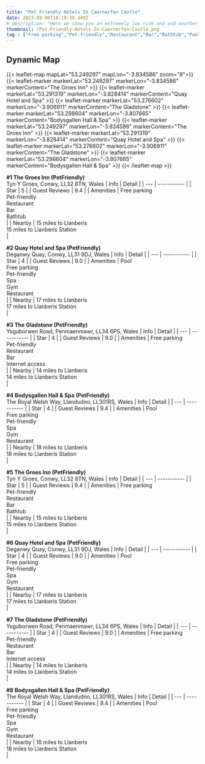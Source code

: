 ```yaml
---
title: "Pet Friendly Hotels In Caernarfon Castle"
date: 2023-08-06T18:19:39.449Z
# description: "Here we show you an extremely low risk and and another medium risk approach to earn passive income "
thumbnail: /Pet-Friendly-Hotels-In-Caernarfon-Castle.png
tag : ["Free parking","Pet-friendly","Restaurant","Bar","Bathtub","Pool","Spa","Gym","Internet access"]
---
```


## Dynamic Map
{{< leaflet-map  mapLat="53.249297" mapLon="-3.834586" zoom="8">}}
    {{< leaflet-marker markerLat="53.249297" markerLon="-3.834586" markerContent="The Groes Inn" >}}
    {{< leaflet-marker markerLat="53.291319" markerLon="-3.828414" markerContent="Quay Hotel and Spa" >}}
    {{< leaflet-marker markerLat="53.276602" markerLon="-3.906911" markerContent="The Gladstone" >}}
    {{< leaflet-marker markerLat="53.298604" markerLon="-3.807665" markerContent="Bodysgallen Hall & Spa" >}}
    {{< leaflet-marker markerLat="53.249297" markerLon="-3.834586" markerContent="The Groes Inn" >}}
    {{< leaflet-marker markerLat="53.291319" markerLon="-3.828414" markerContent="Quay Hotel and Spa" >}}
    {{< leaflet-marker markerLat="53.276602" markerLon="-3.906911" markerContent="The Gladstone" >}}
    {{< leaflet-marker markerLat="53.298604" markerLon="-3.807665" markerContent="Bodysgallen Hall & Spa" >}}
{{< /leaflet-map >}}


**#1 The Groes Inn (PetFriendly)**<br>Tyn Y Groes, Conwy, LL32 8TN, Wales
| Info | Detail |
| --- | ----------- |
| Star | 5 |
| Guest Reviews | 9.4 |
| Amenities | Free parking<br>Pet-friendly<br>Restaurant<br>Bar<br>Bathtub<br> |
| Nearby | 15 miles to Llanberis<br>15 miles to Llanberis Station<br> |

**#2 Quay Hotel and Spa (PetFriendly)**<br>Deganwy Quay, Conwy, LL31 9DJ, Wales
| Info | Detail |
| --- | ----------- |
| Star | 4 |
| Guest Reviews | 9.0 |
| Amenities | Pool<br>Free parking<br>Pet-friendly<br>Spa<br>Gym<br>Restaurant<br> |
| Nearby | 17 miles to Llanberis<br>17 miles to Llanberis Station<br> |

**#3 The Gladstone (PetFriendly)**<br>Ysguborwen Road, Penmaenmawr, LL34 6PS, Wales
| Info | Detail |
| --- | ----------- |
| Star | 4 |
| Guest Reviews | 9.0 |
| Amenities | Free parking<br>Pet-friendly<br>Restaurant<br>Bar<br>Internet access<br> |
| Nearby | 14 miles to Llanberis<br>14 miles to Llanberis Station<br> |

**#4 Bodysgallen Hall & Spa (PetFriendly)**<br>The Royal Welsh Way, Llandudno, LL301RS, Wales
| Info | Detail |
| --- | ----------- |
| Star | 4 |
| Guest Reviews | 9.4 |
| Amenities | Pool<br>Free parking<br>Pet-friendly<br>Spa<br>Gym<br>Restaurant<br> |
| Nearby | 18 miles to Llanberis<br>18 miles to Llanberis Station<br> |

**#5 The Groes Inn (PetFriendly)**<br>Tyn Y Groes, Conwy, LL32 8TN, Wales
| Info | Detail |
| --- | ----------- |
| Star | 5 |
| Guest Reviews | 9.4 |
| Amenities | Free parking<br>Pet-friendly<br>Restaurant<br>Bar<br>Bathtub<br> |
| Nearby | 15 miles to Llanberis<br>15 miles to Llanberis Station<br> |

**#6 Quay Hotel and Spa (PetFriendly)**<br>Deganwy Quay, Conwy, LL31 9DJ, Wales
| Info | Detail |
| --- | ----------- |
| Star | 4 |
| Guest Reviews | 9.0 |
| Amenities | Pool<br>Free parking<br>Pet-friendly<br>Spa<br>Gym<br>Restaurant<br> |
| Nearby | 17 miles to Llanberis<br>17 miles to Llanberis Station<br> |

**#7 The Gladstone (PetFriendly)**<br>Ysguborwen Road, Penmaenmawr, LL34 6PS, Wales
| Info | Detail |
| --- | ----------- |
| Star | 4 |
| Guest Reviews | 9.0 |
| Amenities | Free parking<br>Pet-friendly<br>Restaurant<br>Bar<br>Internet access<br> |
| Nearby | 14 miles to Llanberis<br>14 miles to Llanberis Station<br> |

**#8 Bodysgallen Hall & Spa (PetFriendly)**<br>The Royal Welsh Way, Llandudno, LL301RS, Wales
| Info | Detail |
| --- | ----------- |
| Star | 4 |
| Guest Reviews | 9.4 |
| Amenities | Pool<br>Free parking<br>Pet-friendly<br>Spa<br>Gym<br>Restaurant<br> |
| Nearby | 18 miles to Llanberis<br>18 miles to Llanberis Station<br> |

